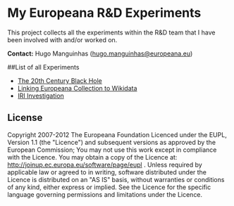 # My Europeana R&D Experiments

This project collects all the experiments within the R&D team that I have been 
involved with and/or worked on.

**Contact:** Hugo Manguinhas (hugo.manguinhas@europeana.eu)

##List of all Experiments
* [The 20th Century Black Hole](experiments/BlackHole.md)
* [Linking Europeana Collection to Wikidata](experiments/WikidataCHO.md)
* [IRI Investigation](exp-iri/)

## License
Copyright 2007-2012 The Europeana Foundation Licenced under the EUPL, 
Version 1.1 (the "Licence") and subsequent versions as approved by the European 
Commission; You may not use this work except in compliance with the Licence. 
You may obtain a copy of the Licence at: http://joinup.ec.europa.eu/software/page/eupl .
Unless required by applicable law or agreed to in writing, software distributed 
under the Licence is distributed on an "AS IS" basis, without warranties 
or conditions of any kind, either express or implied. See the Licence for 
the specific language governing permissions and limitations under the Licence.

